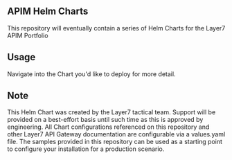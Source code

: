 ## APIM Helm Charts
This repository will eventually contain a series of Helm Charts for the Layer7 APIM Portfolio

## Usage
Navigate into the Chart you'd like to deploy for more detail. 

## Note
This Helm Chart was created by the Layer7 tactical team. Support will be provided on a best-effort basis until such time as this is approved by engineering. All Chart configurations referenced on this repository and other Layer7 API Gateway documentation are configurable via a values.yaml file. The samples provided in this repository can be used as a starting point to configure your installation for a production scenario.
